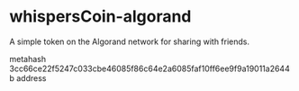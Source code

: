 # whispersCoin-algorand
A simple token on the Algorand network for sharing with friends.


metahash 3cc66ce22f5247c033cbe46085f86c64e2a6085faf10ff6ee9f9a19011a2644b
address 

